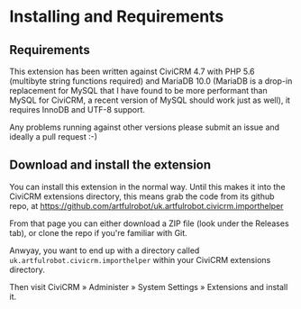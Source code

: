 # Installing and Requirements

## Requirements

This extension has been written against CiviCRM 4.7 with PHP 5.6 (multibyte
string functions required) and MariaDB 10.0 (MariaDB is a drop-in replacement
for MySQL that I have found to be more performant than MySQL for CiviCRM, a
recent version of MySQL should work just as well), it requires InnoDB and UTF-8
support.

Any problems running against other versions please submit an issue and ideally
a pull request :-)


## Download and install the extension

You can install this extension in the normal way. Until this makes it into the
CiviCRM extensions directory, this means grab the code from its github repo, at
<https://github.com/artfulrobot/uk.artfulrobot.civicrm.importhelper>

From that page you can either download a ZIP file (look under the Releases tab),
or clone the repo if you're familiar with Git.

Anwyay, you want to end up with a directory called
`uk.artfulrobot.civicrm.importhelper` within your CiviCRM extensions directory.

Then visit CiviCRM » Administer » System Settings » Extensions and install it.

